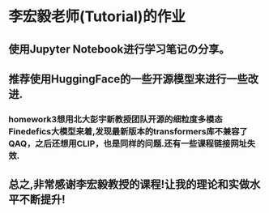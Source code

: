 # 李宏毅老师(Tutorial)的作业
## 使用Jupyter Notebook进行学习笔记の分享。
## 推荐使用HuggingFace的一些开源模型来进行一些改进.
### homework3想用北大彭宇新教授团队开源的细粒度多模态Finedefics大模型来着,发现最新版本的transformers库不兼容了QAQ，之后还想用CLIP，也是同样的问题.还有一些课程链接网址失效.
## 总之,非常感谢李宏毅教授的课程!让我的理论和实做水平不断提升!

